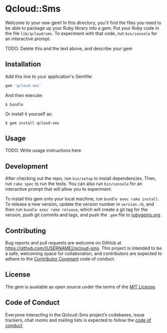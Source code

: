 # Qcloud::Sms

Welcome to your new gem! In this directory, you'll find the files you need to be able to package up your Ruby library into a gem. Put your Ruby code in the file `lib/qcloud/sms`. To experiment with that code, run `bin/console` for an interactive prompt.

TODO: Delete this and the text above, and describe your gem

## Installation

Add this line to your application's Gemfile:

```ruby
gem 'qcloud-sms'
```

And then execute:

    $ bundle

Or install it yourself as:

    $ gem install qcloud-sms

## Usage

TODO: Write usage instructions here

## Development

After checking out the repo, run `bin/setup` to install dependencies. Then, run `rake spec` to run the tests. You can also run `bin/console` for an interactive prompt that will allow you to experiment.

To install this gem onto your local machine, run `bundle exec rake install`. To release a new version, update the version number in `version.rb`, and then run `bundle exec rake release`, which will create a git tag for the version, push git commits and tags, and push the `.gem` file to [rubygems.org](https://rubygems.org).

## Contributing

Bug reports and pull requests are welcome on GitHub at https://github.com/[USERNAME]/qcloud-sms. This project is intended to be a safe, welcoming space for collaboration, and contributors are expected to adhere to the [Contributor Covenant](http://contributor-covenant.org) code of conduct.

## License

The gem is available as open source under the terms of the [MIT License](https://opensource.org/licenses/MIT).

## Code of Conduct

Everyone interacting in the Qcloud::Sms project’s codebases, issue trackers, chat rooms and mailing lists is expected to follow the [code of conduct](https://github.com/[USERNAME]/qcloud-sms/blob/master/CODE_OF_CONDUCT.md).
